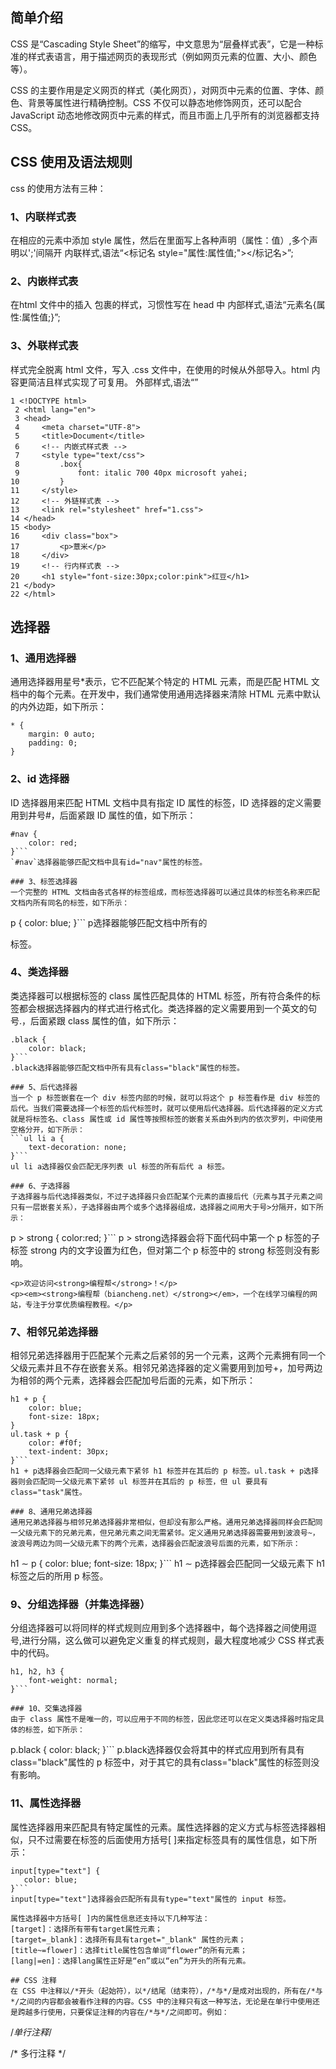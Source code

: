 ## 简单介绍
CSS 是“Cascading Style Sheet”的缩写，中文意思为“层叠样式表”，它是一种标准的样式表语言，用于描述网页的表现形式（例如网页元素的位置、大小、颜色等）。

CSS 的主要作用是定义网页的样式（美化网页），对网页中元素的位置、字体、颜色、背景等属性进行精确控制。CSS 不仅可以静态地修饰网页，还可以配合 JavaScript 动态地修改网页中元素的样式，而且市面上几乎所有的浏览器都支持 CSS。

## CSS 使用及语法规则
css 的使用方法有三种：
### 1、内联样式表
在相应的元素中添加 style 属性，然后在里面写上各种声明（属性：值）,多个声明以';'间隔开
内联样式,语法“<标记名 style="属性:属性值;"></标记名>”;

### 2、内嵌样式表
在html 文件中的插入<style></style> 包裹的样式，习惯性写在 head 中
内部样式,语法“元素名{属性:属性值;}”;

### 3、外联样式表
样式完全脱离 html 文件，写入 .css 文件中，在使用的时候从外部导入。html 内容更简洁且样式实现了可复用。
外部样式,语法“<link rel="stylesheet" href="css路径">”

```
1 <!DOCTYPE html>
 2 <html lang="en">
 3 <head>
 4     <meta charset="UTF-8">
 5     <title>Document</title>
 6     <!-- 内嵌式样式表 -->
 7     <style type="text/css">
 8         .box{
 9             font: italic 700 40px microsoft yahei;
10         }
11     </style>
12     <!-- 外链样式表 -->
13     <link rel="stylesheet" href="1.css">
14 </head>
15 <body>
16     <div class="box">
17         <p>薏米</p>
18     </div>
19     <!-- 行内样式表 -->
20     <h1 style="font-size:30px;color:pink">红豆</h1>
21 </body>
22 </html>
```

## 选择器
### 1、通用选择器
通用选择器用星号*表示，它不匹配某个特定的 HTML 元素，而是匹配 HTML 文档中的每个元素。在开发中，我们通常使用通用选择器来清除 HTML 元素中默认的内外边距，如下所示：
```
* {
    margin: 0 auto;
    padding: 0;
}
```
### 2、id 选择器
ID 选择器用来匹配 HTML 文档中具有指定 ID 属性的标签，ID 选择器的定义需要用到井号#，后面紧跟 ID 属性的值，如下所示：
```
#nav {
    color: red;
}```
`#nav`选择器能够匹配文档中具有id="nav"属性的标签。

### 3、标签选择器
一个完整的 HTML 文档由各式各样的标签组成，而标签选择器可以通过具体的标签名称来匹配文档内所有同名的标签，如下所示：
```
p {
    color: blue;
}```
p选择器能够匹配文档中所有的<p>标签。

### 4、类选择器
类选择器可以根据标签的 class 属性匹配具体的 HTML 标签，所有符合条件的标签都会根据选择器内的样式进行格式化。类选择器的定义需要用到一个英文的句号.，后面紧跟 class 属性的值，如下所示：
```
.black {
    color: black;
}```
.black选择器能够匹配文档中所有具有class="black"属性的标签。

### 5、后代选择器
当一个 p 标签嵌套在一个 div 标签内部的时候，就可以将这个 p 标签看作是 div 标签的后代。当我们需要选择一个标签的后代标签时，就可以使用后代选择器。后代选择器的定义方式就是将标签名、class 属性或 id 属性等按照标签的嵌套关系由外到内的依次罗列，中间使用空格分开，如下所示：
```ul li a {
    text-decoration: none;
}```
ul li a选择器仅会匹配无序列表 ul 标签的所有后代 a 标签。

### 6、子选择器
子选择器与后代选择器类似，不过子选择器只会匹配某个元素的直接后代（元素与其子元素之间只有一层嵌套关系），子选择器由两个或多个选择器组成，选择器之间用大于号>分隔开，如下所示：
```
p > strong {
    color:red;
}```
p > strong选择器会将下面代码中第一个 p 标签的子标签 strong 内的文字设置为红色，但对第二个 p 标签中的 strong 标签则没有影响。
```
<p>欢迎访问<strong>编程帮</strong>！</p>
<p><em><strong>编程帮（biancheng.net）</strong></em>，一个在线学习编程的网站，专注于分享优质编程教程。</p>
```
### 7、相邻兄弟选择器
相邻兄弟选择器用于匹配某个元素之后紧邻的另一个元素，这两个元素拥有同一个父级元素并且不存在嵌套关系。相邻兄弟选择器的定义需要用到加号+，加号两边为相邻的两个元素，选择器会匹配加号后面的元素，如下所示：
```
h1 + p {
    color: blue;
    font-size: 18px;
}
ul.task + p {
    color: #f0f;
    text-indent: 30px;
}```
h1 + p选择器会匹配同一父级元素下紧邻 h1 标签并在其后的 p 标签。ul.task + p选择器则会匹配同一父级元素下紧邻 ul 标签并在其后的 p 标签，但 ul 要具有class="task"属性。

### 8、通用兄弟选择器
通用兄弟选择器与相邻兄弟选择器非常相似，但却没有那么严格。通用兄弟选择器同样会匹配同一父级元素下的兄弟元素，但兄弟元素之间无需紧邻。定义通用兄弟选择器需要用到波浪号~，波浪号两边为同一父级元素下的两个元素，选择器会匹配波浪号后面的元素，如下所示：
```
h1 ∼ p {
    color: blue;
    font-size: 18px;
}```
h1 ∼ p选择器会匹配同一父级元素下 h1 标签之后的所用 p 标签。

### 9、分组选择器（并集选择器）
分组选择器可以将同样的样式规则应用到多个选择器中，每个选择器之间使用逗号,进行分隔，这么做可以避免定义重复的样式规则，最大程度地减少 CSS 样式表中的代码。
```
h1, h2, h3 {
    font-weight: normal;
}```

### 10、交集选择器
由于 class 属性不是唯一的，可以应用于不同的标签，因此您还可以在定义类选择器时指定具体的标签，如下所示：
```
p.black {
    color: black;
}```
p.black选择器仅会将其中的样式应用到所有具有class="black"属性的 p 标签中，对于其它的具有class="black"属性的标签则没有影响。

### 11、属性选择器
属性选择器用来匹配具有特定属性的元素。属性选择器的定义方式与标签选择器相似，只不过需要在标签的后面使用方括号[ ]来指定标签具有的属性信息，如下所示：
```
input[type="text"] {
   color: blue;
}```
input[type="text"]选择器会匹配所有具有type="text"属性的 input 标签。

属性选择器中方括号[ ]内的属性信息还支持以下几种写法：
[target]：选择所有带有target属性元素；
[target=_blank]：选择所有具有target="_blank" 属性的元素；
[title~=flower]：选择title属性包含单词“flower”的所有元素；
[lang|=en]：选择lang属性正好是“en”或以“en”为开头的所有元素。

## CSS 注释
在 CSS 中注释以/*开头（起始符），以*/结尾（结束符），/*与*/是成对出现的，所有在/*与*/之间的内容都会被看作注释的内容。CSS 中的注释只有这一种写法，无论是在单行中使用还是跨越多行使用，只要保证注释的内容在/*与*/之间即可。例如：
```
/*单行注释*/

/*
    多行注释
*/
```


